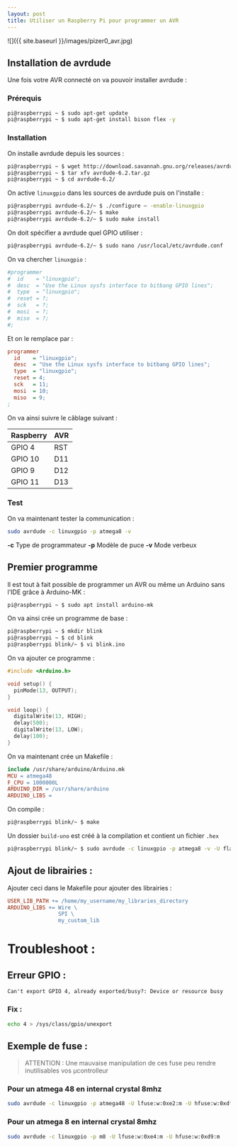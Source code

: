 ```yaml
---
layout: post
title: Utiliser un Raspberry Pi pour programmer un AVR
---
```


![]({{ site.baseurl }}/images/pizer0_avr.jpg)

## Installation de avrdude

Une fois votre AVR connecté on va pouvoir installer avrdude : 

### Prérequis 

```bash
pi@raspberrypi ~ $ sudo apt-get update
pi@raspberrypi ~ $ sudo apt-get install bison flex -y
```

### Installation 
On installe avrdude depuis les sources :

```bash
pi@raspberrypi ~ $ wget http://download.savannah.gnu.org/releases/avrdude/avrdude-6.2.tar.gz
pi@raspberrypi ~ $ tar xfv avrdude-6.2.tar.gz
pi@raspberrypi ~ $ cd avrdude-6.2/
```

On active `linuxgpio` dans les sources de avrdude puis on l'installe :

```bash
pi@raspberrypi avrdude-6.2/~ $ ./configure – -enable-linuxgpio
pi@raspberrypi avrdude-6.2/~ $ make
pi@raspberrypi avrdude-6.2/~ $ sudo make install
```

On doit spécifier a avrdude quel GPIO utiliser :

```bash
pi@raspberrypi avrdude-6.2/~ $ sudo nano /usr/local/etc/avrdude.conf
```

On va chercher `linuxgpio` : 

```ini
#programmer
#  id    = "linuxgpio";
#  desc  = "Use the Linux sysfs interface to bitbang GPIO lines";
#  type  = "linuxgpio";
#  reset = ?;
#  sck   = ?;
#  mosi  = ?;
#  miso  = ?;
#;
```

Et on le remplace par :

```ini
programmer
  id    = "linuxgpio";
  desc  = "Use the Linux sysfs interface to bitbang GPIO lines";
  type  = "linuxgpio";
  reset = 4;
  sck   = 11;
  mosi  = 10;
  miso  = 9;
;
```
On va ainsi suivre le câblage suivant :

|  Raspberry   |    AVR |
| ------------ | ------ |
|  GPIO 4      |   RST  |
|  GPIO 10     |   D11  |
|  GPIO 9      |   D12  |
|  GPIO 11     |   D13  |

### Test 

On va maintenant tester la communication : 

```bash
sudo avrdude -c linuxgpio -p atmega8 -v 
```

**-c** Type de programmateur
**-p** Modèle de puce 
**-v** Mode verbeux 

## Premier programme 

Il est tout à fait possible de programmer un AVR ou même un Arduino sans l'IDE grâce à Arduino-MK :

```bash
pi@raspberrypi ~ $ sudo apt install arduino-mk
```

On va ainsi crée un programme de base : 

```bash
pi@raspberrypi ~ $ mkdir blink
pi@raspberrypi ~ $ cd blink
pi@raspberrypi blink/~ $ vi blink.ino
```

On va ajouter ce programme :
```c++
#include <Arduino.h>

void setup() {
  pinMode(13, OUTPUT);     
}

void loop() {
  digitalWrite(13, HIGH);
  delay(500);
  digitalWrite(13, LOW);
  delay(100);
}
```

On va maintenant crée un Makefile :
```makefile
include /usr/share/arduino/Arduino.mk
MCU = atmega48
F_CPU = 1000000L
ARDUINO_DIR = /usr/share/arduino
ARDUINO_LIBS =
```

On compile :

```bash
pi@raspberrypi blink/~ $ make
```

Un dossier `build-uno` est créé à la compilation et contient un fichier `.hex`

```bash
pi@raspberrypi blink/~ $ sudo avrdude -c linuxgpio -p atmega8 -v -U flash:w:build-uno/blink.hex:i
```

## Ajout de librairies : 

Ajouter ceci dans le Makefile pour ajouter des librairies :
```makefile
USER_LIB_PATH += /home/my_username/my_libraries_directory
ARDUINO_LIBS += Wire \
                SPI \
                my_custom_lib
```

# Troubleshoot :

## Erreur GPIO :
```
Can't export GPIO 4, already exported/busy?: Device or resource busy
```
### Fix : 
```bash
echo 4 > /sys/class/gpio/unexport 
```
## Exemple de fuse :

> ATTENTION :
Une mauvaise manipulation de ces fuse peu rendre inutilisables vos µcontrolleur 

### Pour un atmega 48 en internal crystal 8mhz

```bash
sudo avrdude -c linuxgpio -p atmega48 -U lfuse:w:0xe2:m -U hfuse:w:0xdf:m -U efuse:w:0xff:m
```

### Pour un atmega 8 en internal crystal 8mhz 

```bash
sudo avrdude -c linuxgpio -p m8 -U lfuse:w:0xe4:m -U hfuse:w:0xd9:m 
```




